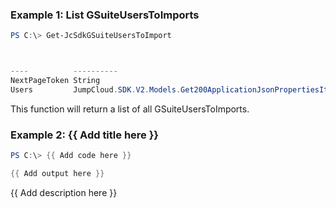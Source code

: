 ### Example 1: List GSuiteUsersToImports
```powershell
PS C:\> Get-JcSdkGSuiteUsersToImport



----          ----------
NextPageToken String
Users         JumpCloud.SDK.V2.Models.Get200ApplicationJsonPropertiesItemsItem[]


```

This function will return a list of all GSuiteUsersToImports.

### Example 2: {{ Add title here }}
```powershell
PS C:\> {{ Add code here }}

{{ Add output here }}
```

{{ Add description here }}

